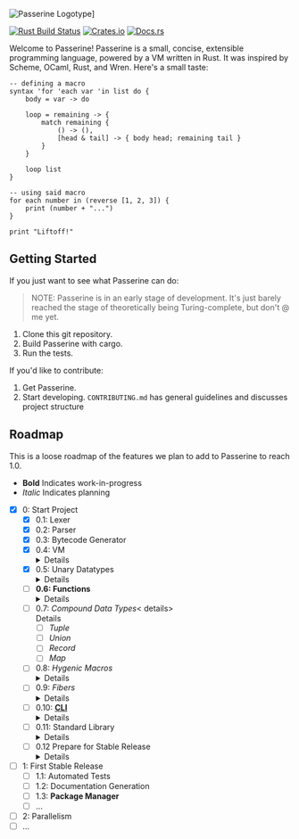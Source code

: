 ![Passerine Logotype](https://raw.githubusercontent.com/vrtbl/passerine/master/Logotype.png)]

[![Rust Build Status](https://github.com/vrtbl/passerine/workflows/Rust/badge.svg)](https://github.com/vrtbl/passerine/actions)
[![Crates.io](https://img.shields.io/crates/v/passerine.svg)](https://crates.io/crates/passerine)
[![Docs.rs](https://docs.rs/passerine/badge.svg)](https://docs.rs/passerine)

Welcome to Passerine!
Passerine is a small, concise, extensible programming language, powered by a VM written in Rust.
It was inspired by Scheme, OCaml, Rust, and Wren.
Here's a small taste:

```
-- defining a macro
syntax 'for 'each var 'in list do {
    body = var -> do

    loop = remaining -> {
        match remaining {
            () -> (),
            [head & tail] -> { body head; remaining tail }
        }
    }

    loop list
}

-- using said macro
for each number in (reverse [1, 2, 3]) {
    print (number + "...")
}

print "Liftoff!"
```

## Getting Started
If you just want to see what Passerine can do:

> NOTE: Passerine is in an early stage of development.
It's just barely reached the stage of theoretically being Turing-complete,
but don't @ me yet.

1. Clone this git repository.
2. Build Passerine with cargo.
3. Run the tests.

If you'd like to contribute:

1. Get Passerine.
2. Start developing.
   `CONTRIBUTING.md` has general guidelines and discusses project structure

## Roadmap
This is a loose roadmap of the features
we plan to add to Passerine to reach 1.0.

- **Bold** Indicates work-in-progress
- *Italic* Indicates planning

- [X] 0: Start Project
  - [X] 0.1: Lexer
  - [X] 0.2: Parser
  - [X] 0.3: Bytecode Generator
  - [X] 0.4: VM <details><summary>Details</summary>
    - [X] Local Variables
    - [X] Block Expressions
    </details>
  - [X] 0.5: Unary Datatypes <details><summary>Details</summary>
    - [X] NaN Tagging
    - [X] Numbers
    - [X] Strings
    </details>
  - [ ] **0.6: Functions** <details><summary>Details</summary>
    - [X] Block Scope
    - [ ] **Closures**
    - [ ] **Operators**
    </details>
  - [ ] 0.7: *Compound Data Types*< details><summary>Details</summary>
    - [ ] *Tuple*
    - [ ] *Union*
    - [ ] *Record*
    - [ ] *Map*
    </details>
  - [ ] 0.8: *Hygenic Macros* <details><summary>Details</summary>
    - [ ] Pattern Matching
    - [ ] Modules
    - [ ] Types and Traits (Labels)
    </details>
  - [ ] 0.9: *Fibers* <details><summary>Details</summary>
    - [ ] Coroutines
    - [ ] **Error Handling**
    </details>
  - [ ] 0.10: [**CLI**](https://github.io/vrtbl/aspen) <details><summary>Details</summary>
    Visit the [Aspen](https://github.io/vrtbl/aspen) repository to discover the status of Passerine's CLI and package manager.
    </details>
  - [ ] 0.11: Standard Library <details><summary>Details</summary>
    - [ ] FFI
    - [ ] I/O
    - [ ] Math
    - [ ] Random
    - [ ] Time
    - [ ] Networking
    </details>
  - [ ] 0.12 Prepare for Stable Release <details><summary>Details</summary>
    - [ ] **Website**
    - [ ] **Documentation**
    - [ ] Optimizations
    - [ ] Resources
    </details>
- [ ] 1: First Stable Release
    - [ ] 1.1: Automated Tests 
    - [ ] 1.2: Documentation Generation
    - [ ] 1.3: **Package Manager**
    - [ ] ...
- [ ] 2: Parallelism
- [ ] ... 
